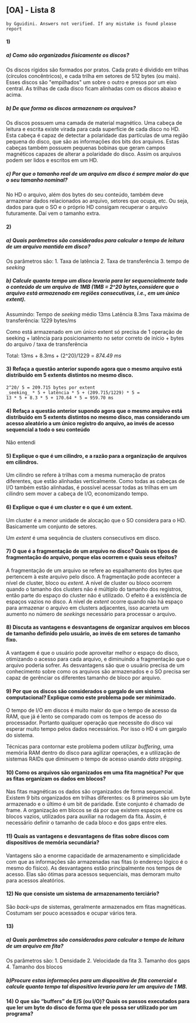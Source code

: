 ## [OA] - Lista 8
` by Gguidini. Answers not verified. If any mistake is found please report `

#### 1) 
##### a) Como são organizados fisicamente os discos? 

Os discos rígidos são formados por pratos. Cada prato é dividido em trilhas (círculos concêntricos), e cada trilha em setores de 512 bytes (ou mais). Esses discos são "empilhados" um sobre o outro e presos por um eixo central. As trilhas de cada disco ficam alinhadas com os discos abaixo e acima.

##### b) De que forma os discos armazenam os arquivos? 

Os discos possuem uma camada de material magnético. Uma cabeça de leitura e escrita existe virada para cada superfície de cada disco no HD. Esta cabeça é capaz de detectar a polaridade das partículas de uma região pequena do disco, que são as informações dos bits dos arquivos. Estas cabeças também possuem pequenas bobinas que geram campos magnéticos capazes de alterar a polaridade do disco.
Assim os arquivos podem ser lidos e escritos em um HD.

##### c) Por que o tamanho real de um arquivo em disco é sempre maior do que o seu tamanho nominal?

No HD o arquivo, além dos bytes do seu conteúdo, também deve armazenar dados relacionados ao arquivo, setores que ocupa, etc. Ou seja, dados para que o SO e o próprio HD consigam recuperar o arquivo futuramente. Daí vem o tamanho extra.

#### 2)  
##### a) Quais parâmetros são considerados para calcular o tempo de leitura de um arquivo mantido em disco?

Os parâmetros são:
    1. Taxa de latência
    2. Taxa de transferência
    3. tempo de _seeking_
    
##### b) Calcule quanto tempo um disco levaria para ler sequencialmente todo o conteúdo de um arquivo de 1MB (1MB = 2^20 bytes,considere que o arquivo está armazenado em regiões consecutivas, i.e., em um único extent).

Assumindo:
Tempo de _seeking_ médio 13ms
Latência 8.3ms
Taxa máxima de transferência: 1229 bytes/ms

Como está armazenado em um único extent só precisa de 1 operação de seeking + latência para posicionamento no setor correto de início + bytes do arquivo / taxa de transferência

Total: 13ms + 8.3ms + (2^20)/1229 = *874.49 ms*

#### 3) Refaça a questão anterior supondo agora que o mesmo arquivo está distribuído em 5 extents distintos no mesmo disco.
```
2^20/ 5 = 209.715 bytes por extent
_seeking_ * 5 + latência * 5 + (209.715/1229) * 5 = 
13 * 5 + 8.3 * 5 + 170.64 * 5 = 959.70 ms
```

#### 4) Refaça a questão anterior supondo agora que o mesmo arquivo está distribuído em 5 extents distintos no mesmo disco, mas considerando um acesso aleatório a um único registro do arquivo, ao invés de acesso sequencial a todo o seu conteúdo

Não entendi

#### 5) Explique o que é um cilindro, e a razão para a organização de arquivos em cilindros.

Um cilindro se refere à trilhas com a mesma numeração de pratos diferentes, que estão alinhadas verticalmente. Como todas as cabeças de I/O também estão alinhadas, é possível acessar todas as trilhas em um cilindro sem mover a cabeça de I/O, economizando tempo.

#### 6) Explique o que é um cluster e o que é um extent.

Um cluster é a menor unidade de alocação que o SO considera para o HD. Basicamente um conjunto de setores.

Um _extent_ é uma sequẽncia de clusters consecutivos em disco.

#### 7) O que é a fragmentação de um arquivo no disco? Quais os tipos de fragmentação do arquivo, porque elas ocorrem e quais seus efeitos?

A fragmentação de um arquivo se refere ao espalhamento dos bytes que pertencem à este arquivo pelo disco.
A fragmentação pode acontecer a nível de cluster, bloco ou _extent_.
A nível de cluster ou bloco ocorrem quando o tamanho dos clusters não é múltiplo do tamanho dos registros, então parte do espaço do cluster não é utilizado. O efeito é a existência de espaços vazios no disco.
A nível de _extent_ ocorre quando não há espaço para armazenar o arquivo em clusters adjacentes, isso acarreta um aumento no número de _seekings_ necessário para processar o arquivo.

#### 8) Discuta as vantagens e desvantagens de organizar arquivos em blocos de tamanho definido pelo usuário, ao invés de em setores de tamanho fixo.

A vantagem é que o usuário pode aproveitar melhor o espaço do disco, otimizando o acesso para cada arquivo, e diminuindo a fragmentação que o arquivo poderia sofrer. 
As desvantagens são que o usuário precisa de um conhecimento sobre como os arquivos são armazenados e o SO precisa ser capaz de gerênciar os diferentes tamanho de bloco por arquivo.

#### 9) Por que os discos são considerados o gargalo de um sistema computacional? Explique como este problema pode ser minimizado.

O tempo de I/O em discos é muito maior do que o tempo de acesso da RAM, que já é lento se comparado com os tempos de acesso do processador. Portanto qualquer operação que necessite do disco vai esperar muito tempo pelos dados necessários. Por isso o HD é um gargalo do sistema.

Técnicas para contornar este problema podem utilizar _buffering_, uma memória RAM dentro do disco para agilizar operações, e a utilização de sistemas RAIDs que diminuem o tempo de acesso usando _data stripping_.

#### 10) Como os arquivos são organizados em uma fita magnética? Por que as fitas organizam os dados em blocos?

Nas fitas magnéticas os dados são organizados de forma sequencial. Existem 9 bits organizados em trilhas diferentes: os 8 primeiros são um byte armazenado e o último é um bit de paridade. Este conjunto é chamado de frame.
A organização em blocos se dá por que existem espaços entre os blocos vazios, utilizados para auxiliar na rodagem da fita. Assim, é necessário definir o tamanho de cada bloco e dos gaps entre eles.

#### 11) Quais as vantagens e desvantagens de fitas sobre discos com dispositivos de memória secundária?

Vantagens são a enorme capacidade de armazenamento e simplicidade com que as informações são armazenadas nas fitas (o endereço lógico é o mesmo do físico).
As desvantagens estão principalmente nos tempos de acesso. Elas são ótimas para acessos sequenciais, mas demoram muito para acessos aleatórios.

#### 12) No que consiste um sistema de armazenamento terciário?

São _back-ups_ de sistemas, geralmente armazenados em fitas magnéticas. Costumam ser pouco acessados e ocupar vários tera.

#### 13) 
##### a) Quais parâmetros são considerados para calcular o tempo de leitura de um arquivo em fita? 

Os parâmetros são:
    1. Densidade
    2. Velocidade da fita
    3. Tamanho dos gaps
    4. Tamanho dos blocos
    
##### b)Procure estas informações para um dispositivo de fita comercial e calcule quanto tempo tal dispositivo levaria para ler um arquivo de 1 MB.

#### 14) O que são “buffers” de E/S (ou I/O)? Quais os passos executados para que ler um byte do disco de forma que ele possa ser utilizado por um programa?
